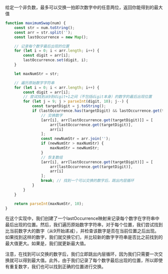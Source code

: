给定一个非负数，最多可以交换一拍即次数字中的任意两位，返回你能得到的最大值

```javascript
function maximumSwap(num) {
    const str = num.toString();
    const arr = str.split('');
    const lastOccurrence = new Map();

    // 记录每个数字最后出现的位置
    for (let i = 0; i < arr.length; i++) {
        const digit = arr[i];
        lastOccurrence.set(digit, i);
    }

    let maxNumStr = str;

    // 遍历原始数字字符串
    for (let i = 0; i < arr.length; i++) {
        const digit = arr[i];
        // 尝试找到从9到digit+1之间（不包括digit本身）的数字的最后出现位置
        for (let j = 9; j > parseInt(digit, 10); j--) {
            const targetDigit = j.toString();
            if (lastOccurrence.has(targetDigit) && lastOccurrence.get(targetDigit) > i) {
                // 交换数字
                [arr[i], arr[lastOccurrence.get(targetDigit)]] = [
                    arr[lastOccurrence.get(targetDigit)],
                    arr[i]
                ];
                const newNumStr = arr.join('');
                if (newNumStr > maxNumStr) {
                    maxNumStr = newNumStr;
                }
                // 恢复数组
                [arr[i], arr[lastOccurrence.get(targetDigit)]] = [
                    arr[lastOccurrence.get(targetDigit)],
                    arr[i]
                ];
                break; // 找到一个可以交换的数字后，跳出内层循环
            }
        }
    }

    return parseInt(maxNumStr, 10);
}

```
在这个实现中，我们创建了一个lastOccurrence映射来记录每个数字在字符串中最后出现的位置。然后，我们遍历原始数字字符串，对于每个位置，我们尝试找到比当前数字大的数字（从9开始递减），并检查该数字是否在当前位置之后出现。如果找到这样的数字，我们就交换它们，并比较新的数字字符串是否比之前找到的最大值更大。如果是，我们就更新最大值。

注意，在找到可以交换的数字后，我们立即跳出内层循环，因为我们只需要一次交换就可以得到最大值。此外，由于我们记录了每个数字最后出现的位置，所以即使有重复数字，我们也可以找到正确的位置进行交换。